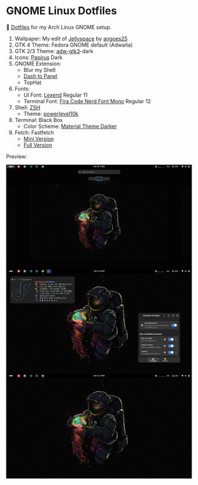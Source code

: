 # GNOME Linux Dotfiles

📂 [Dotfiles](https://github.com/moktavizen/arch-gnome-dotfiles) for my Arch Linux GNOME setup.

1. Wallpaper: My edit of [Jellyspace](Jellyspace.png) by [angoes25](https://www.instagram.com/angoes25/)
2. GTK 4 Theme: Fedora GNOME default (Adwaita)
3. GTK 2/3 Theme: [adw-gtk3](https://github.com/lassekongo83/adw-gtk3)-dark
4. Icons: [Papirus](https://github.com/PapirusDevelopmentTeam/papirus-icon-theme) Dark
5. GNOME Extension:
   - Blur my Shell
   - [Dash to Panel](d2p-moktavizen)
   - TopHat
6. Fonts:
   - UI Font: [Lexend](https://fonts.google.com/specimen/Lexend) Regular 11
   - Terminal Font: [Fira Code Nerd Font Mono](https://www.nerdfonts.com/font-downloads) Regular 12 
7. Shell: [ZSH](.zshrc)
   - Theme: [powerlevel10k](.p10k.zsh)
8. Terminal: Black Box
   - Color Scheme: [Material Theme Darker](https://github.com/moktavizen/material-blackbox)
9. Fetch: Fastfetch
   - [Mini Version](https://github.com/moktavizen/arch-linux-dotfiles/blob/main/fastfetch-mini.jsonc)
   - [Full Version](https://github.com/moktavizen/arch-linux-dotfiles/blob/main/fastfetch-full.jsonc)

Preview:

![setup preview](setup-preview.webp)

